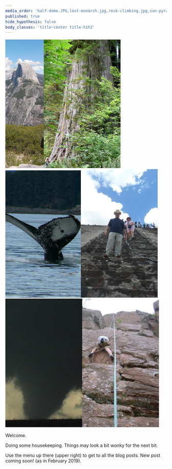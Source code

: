 ```yaml
---
media_order: 'half-dome.JPG,lost-monarch.jpg,rock-climbing.jpg,sun-pyramid.jpg,tornado.jpg,whale-tail-cropped.jpg,background-antique-map-compass-smaller.jpg'
published: true
hide_hypothesis: false
body_classes: 'title-center title-h1h2'
---
```


![](half-dome.JPG)![](lost-monarch.jpg)![](whale-tail-cropped.jpg)![](sun-pyramid.jpg)![](tornado.jpg)![](rock-climbing.jpg)

Welcome.

Doing some housekeeping. Things may look a bit wonky for the next bit. 

Use the menu up there (upper right) to get to all the blog posts. New post coming soon! (as in February 2019).